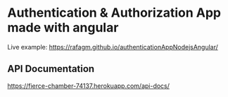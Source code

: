 # Authentication & Authorization App made with angular

Live example: https://rafagm.github.io/authenticationAppNodejsAngular/

## API Documentation

https://fierce-chamber-74137.herokuapp.com/api-docs/
